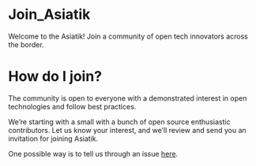# Join_Asiatik
Welcome to the Asiatik! Join a community of open tech innovators across the border.

# How do I join?

The community is open to everyone with a demonstrated interest in open technologies and follow best practices.

We’re starting with a small with a bunch of open source enthusiastic contributors. Let us know your interest, and we’ll review and send you an invitation for joining Asiatik.

One possible way is to tell us through an issue [here](https://github.com/Asiatik/Join_Asiatik/issues/new).

